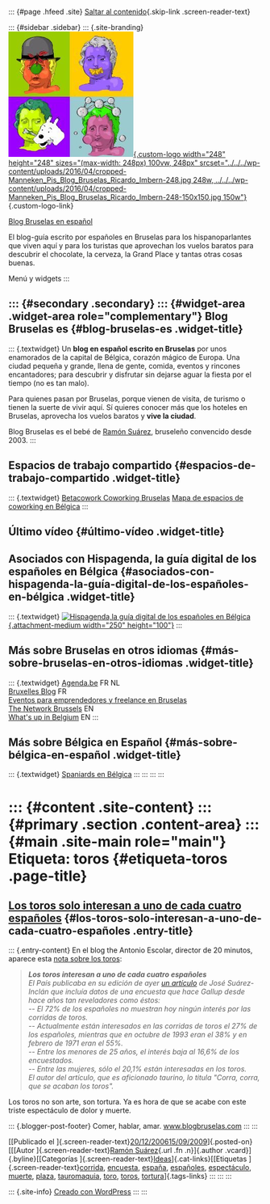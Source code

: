 ::: {#page .hfeed .site}
[Saltar al contenido](index.html#content){.skip-link
.screen-reader-text}

::: {#sidebar .sidebar}
::: {.site-branding}
[![](../../../wp-content/uploads/2016/04/cropped-Manneken_Pis_Blog_Bruselas_Ricardo_Imbern-248.jpg){.custom-logo
width="248" height="248" sizes="(max-width: 248px) 100vw, 248px"
srcset="../../../wp-content/uploads/2016/04/cropped-Manneken_Pis_Blog_Bruselas_Ricardo_Imbern-248.jpg 248w, ../../../wp-content/uploads/2016/04/cropped-Manneken_Pis_Blog_Bruselas_Ricardo_Imbern-248-150x150.jpg 150w"}](../../../index.html){.custom-logo-link}

[Blog Bruselas en español](../../../index.html)

El blog-guía escrito por españoles en Bruselas para los hispanoparlantes
que viven aquí y para los turistas que aprovechan los vuelos baratos
para descubrir el chocolate, la cerveza, la Grand Place y tantas otras
cosas buenas.

Menú y widgets
:::

::: {#secondary .secondary}
::: {#widget-area .widget-area role="complementary"}
Blog Bruselas es {#blog-bruselas-es .widget-title}
----------------

::: {.textwidget}
Un **blog en español escrito en Bruselas** por unos enamorados de la
capital de Bélgica, corazón mágico de Europa. Una ciudad pequeña y
grande, llena de gente, comida, eventos y rincones encantadores; para
descubrir y disfrutar sin dejarse aguar la fiesta por el tiempo (no es
tan malo).

Para quienes pasan por Bruselas, porque vienen de visita, de turismo o
tienen la suerte de vivir aquí. Sí quieres conocer más que los hoteles
en Bruselas, aprovecha los vuelos baratos y **vive la ciudad**.

Blog Bruselas es el bebé de [Ramón Suárez](http://www.ramonsuarez.com),
bruseleño convencido desde 2003.
:::

Espacios de trabajo compartido {#espacios-de-trabajo-compartido .widget-title}
------------------------------

::: {.textwidget}
[Betacowork Coworking Bruselas](http://www.betacowork.com) [Mapa de
espacios de coworking en Bélgica](http://coworkingbelgium.com)
:::

Último vídeo {#último-vídeo .widget-title}
------------

Asociados con Hispagenda, la guía digital de los españoles en Bélgica {#asociados-con-hispagenda-la-guía-digital-de-los-españoles-en-bélgica .widget-title}
---------------------------------------------------------------------

::: {.textwidget}
[![Hispagenda,la guía digital de los españoles en
Bélgica](../../../wp-content/uploads/2010/04/Hispagenda-250px.gif "Hispagenda, la guía digital de los españoles en Bélgica"){.attachment-medium
width="250" height="100"}](http://www.hispagenda.com)
:::

Más sobre Bruselas en otros idiomas {#más-sobre-bruselas-en-otros-idiomas .widget-title}
-----------------------------------

::: {.textwidget}
[Agenda.be](http://www.agenda.be) FR NL\
[Bruxelles Blog](http://www.bxlblog.be/) FR\
[Eventos para emprendedores y freelance en
Bruselas](http://www.betacowork.com/events/)\
[The Network
Brussels](http://groups.yahoo.com/group/TheNetworkBrussels/) EN\
[What\'s up in Belgium](http://www.whatsupin.be/) EN
:::

Más sobre Bélgica en Español {#más-sobre-bélgica-en-español .widget-title}
----------------------------

::: {.textwidget}
[Spaniards en Bélgica](http://www.spaniards.es/paises/belgica)
:::
:::
:::
:::

::: {#content .site-content}
::: {#primary .section .content-area}
::: {#main .site-main role="main"}
Etiqueta: toros {#etiqueta-toros .page-title}
===============

[Los toros solo interesan a uno de cada cuatro españoles](../../../index.html?p=25) {#los-toros-solo-interesan-a-uno-de-cada-cuatro-españoles .entry-title}
-----------------------------------------------------------------------------------

::: {.entry-content}
En el blog the Antonio Escolar, director de 20 minutos, aparece esta
[nota sobre los
toros](http://blogs.20minutos.es/arsenioescolar/post/2006/12/19/los-toros-interesan-uno-cada-cuatro-espanoles):

> ***Los toros interesan a uno de cada cuatro españoles**\
> El País publicaba en su edición de ayer [un
> artículo](http://www.elpais.com/articulo/cultura/Corra/corra/acaban/toros/elpepucul/20061218elpepicul_10/Tes)
> de José Suárez-Inclán que incluía datos de una encuesta que hace
> Gallup desde hace años tan reveladores como éstos:\
> -- El 72% de los españoles no muestran hoy ningún interés por las
> corridas de toros.\
> -- Actualmente están interesados en las corridas de toros el 27% de
> los españoles, mientras que en octubre de 1993 eran el 38% y en
> febrero de 1971 eran el 55%.\
> -- Entre los menores de 25 años, el interés baja al 16,6% de los
> encuestados.\
> -- Entre las mujeres, sólo el 20,1% están interesadas en los toros.\
> El autor del artículo, que es aficionado taurino, lo titula "Corra,
> corra, que se acaban los toros".*

Los toros no son arte, son tortura. Ya es hora de que se acabe con este
triste espectáculo de dolor y muerte.

::: {.blogger-post-footer}
Comer, hablar, amar. www.blogbruselas.com
:::
:::

[[Publicado el
]{.screen-reader-text}[20/12/200615/09/2009](../../../index.html?p=25)]{.posted-on}[[[Autor
]{.screen-reader-text}[Ramón
Suárez](../../2010/04/30/index.html?author=2){.url .fn .n}]{.author
.vcard}]{.byline}[[Categorías
]{.screen-reader-text}[Ideas](../../category/ideas/index.html)]{.cat-links}[[Etiquetas
]{.screen-reader-text}[corrida](../corrida/index.html),
[encuesta](../encuesta/index.html), [españa](../espana/index.html),
[españoles](../espanoles/index.html),
[espectáculo](../espectaculo/index.html),
[muerte](../muerte/index.html), [plaza](../plaza/index.html),
[tauromaquia](../tauromaquia/index.html), [toro](../toro/index.html),
[toros](index.html), [tortura](../tortura/index.html)]{.tags-links}
:::
:::
:::

::: {.site-info}
[Creado con WordPress](https://es.wordpress.org/)
:::
:::
